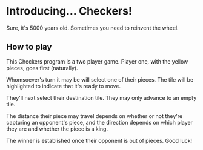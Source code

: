 # Introducing... Checkers!

Sure, it's 5000 years old. Sometimes you need to reinvent the wheel.

## How to play

This Checkers program is a two player game. Player one, with the yellow pieces, goes first (naturally).

Whomsoever's turn it may be will select one of their pieces. The tile will be highlighted to indicate that it's ready to move.

They'll next select their destination tile. They may only advance to an empty tile. 

The distance their piece may travel depends on whether or not they're capturing an opponent's piece, and the direction depends on which player they are and whether the piece is a king.

The winner is established once their opponent is out of pieces. Good luck!
